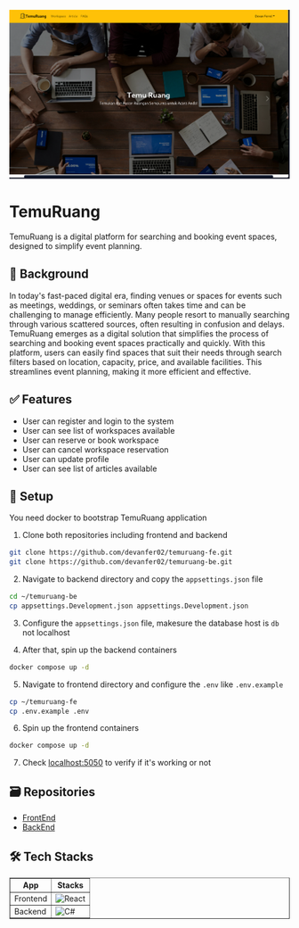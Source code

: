 ![img](./public/Screenshot%20from%202024-12-04%2022-33-43.png)

# TemuRuang

TemuRuang is a digital platform for searching and booking event spaces, designed to simplify event planning. 

## 🔎 Background

In today's fast-paced digital era, finding venues or spaces for events such as meetings, weddings, or seminars often takes time and can be challenging to manage efficiently. Many people resort to manually searching through various scattered sources, often resulting in confusion and delays. TemuRuang emerges as a digital solution that simplifies the process of searching and booking event spaces practically and quickly. With this platform, users can easily find spaces that suit their needs through search filters based on location, capacity, price, and available facilities. This streamlines event planning, making it more efficient and effective.

## ✅ Features

- User can register and login to the system
- User can see list of workspaces available
- User can reserve or book workspace
- User can cancel workspace reservation
- User can update profile
- User can see list of articles available

## 🚀 Setup

You need docker to bootstrap TemuRuang application

1. Clone both repositories including frontend and backend

```zsh
git clone https://github.com/devanfer02/temuruang-fe.git
git clone https://github.com/devanfer02/temuruang-be.git
```

2. Navigate to backend directory and copy the `appsettings.json` file

```zsh
cd ~/temuruang-be
cp appsettings.Development.json appsettings.Development.json
```

3. Configure the `appsettings.json` file, makesure the database host is `db` not localhost

4. After that, spin up the backend containers

```zsh
docker compose up -d
```

5. Navigate to frontend directory and configure the `.env` like `.env.example`

```zsh
cp ~/temuruang-fe
cp .env.example .env
```

6. Spin up the frontend containers

```zsh
docker compose up -d
```

7. Check [localhost:5050](http://localhost:5050) to verify if it's working or not

## 🗃️ Repositories

- [FrontEnd](https://github.com/devanfer02/temuruang-fe)
- [BackEnd](https://github.com/devanfer02/temuruang-be)

## 🛠️ Tech Stacks

<table border="1" >
  <thead>
    <tr>
      <th>App</th>
      <th>Stacks</th>
    </tr>
  </thead>
  <tbody>
    <tr>
      <td>Frontend</td>
      <td>
        <img src="https://skillicons.dev/icons?i=react,typescript,tailwind,bootstrap" alt="React" />
      </td>
    </tr>
    <tr>
      <td>Backend</td>
      <td>
        <img src="https://skillicons.dev/icons?i=cs,net,postgres,docker" alt="C#" />
      </td>
    </tr>
  </tbody>
</table>
